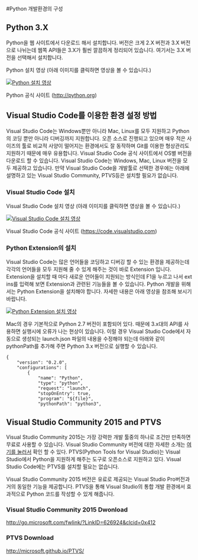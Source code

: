 #Python 개발환경의 구성

## Python 3.X
Python을 웹 사이트에서 다운로드 해서 설치합니다. 
버전은 크게 2.X 버전과 3.X 버전으로 나뉘는데 웹쪽 API들은 3.X가 훨씬 깔끔하게 정리되어 있습니다.
여기서는 3.X 버전을 선택해서 설치합니다.

Python 설치 영상 (아래 이미지를 클릭하면 영상을 볼 수 있습니다.)

[![Python 설치 영상](http://img.youtube.com/vi/2-ebTZbuQBA/0.jpg)](https://www.youtube.com/watch?v=2-ebTZbuQBA)

Python 공식 사이트 (http://python.org)


## Visual Studio Code를 이용한 환경 설정 방법
Visual Studio Code는 Windows뿐만 아니라 Mac, Linux를 모두 지원하고 Python의 코딩 뿐만 아니라 디버깅까지 지원합니다. 
오픈 소스로 진행되고 있으며 매우 적은 사이즈의 툴로 비교적 사양이 떨어지는 환경에서도 잘 동작하며 Git를 이용한 형상관리도 지원하기 때문에 매우 유용합니다. Visual Studio Code 공식 사이트에서 OS별 버전을 다운로드 할 수 있습니다. Visual Studio Code는 Windows, Mac, Linux 버전을 모두 제공하고 있습니다. 만약 Visual Studio Code을 개발툴로 선택한 경우에는 아래에 설명하고 있는 Visual Studio Community, PTVS등은 설치할 필요가 없습니다. 

### Visual Studio Code 설치

Visual Studio Code 설치 영상 (아래 이미지를 클릭하면 영상을 볼 수 있습니다.)

[![Visual Studio Code 설치 영상](http://img.youtube.com/vi/aVYTrFy5GTI/0.jpg)](https://www.youtube.com/watch?v=aVYTrFy5GTI)

Visual Studio Code 공식 사이트 (https://code.visualstudio.com)

### Python Extension의 설치

Visual Studio Code는 많은 언어들을 코딩하고 디버깅 할 수 있는 환경을 제공하는데 각각의 언어들을 모두 지원해 줄 수 있게 해주는 것이 바로 Extension 입니다. Extension을 설치할 때 마다 새로운 언어들이 지원되는 방식인데 F1을 누르고 나서 ext ins를 입력해 보면 Extension과 관련된 기능들을 볼 수 있습니다. Python 개발을 위해서는 Python Extension을 설치해야 합니다. 
 자세한 내용은 아래 영상을 참조해 보시기 바랍니다. 

[![Python Extension 설치 영상](http://img.youtube.com/vi/w32yGHnt5Eo/0.jpg)](https://www.youtube.com/watch?v=w32yGHnt5Eo)

Mac의 경우 기본적으로 Python 2.7 버전이 포함되어 있다. 때문에 3.x대의 API를 사용하면 실행시에 오류가 나는 현상이 있습니다. 이럴 경우 Visual Studio Code에서 자동으로 생성되는 launch.json 파일의 내용을 수정해야 되는데 
아래와 같이 pythonPath를 추가해 주면 Python 3.x 버전으로 실행할 수 있습니다. 
~~~~
{
    "version": "0.2.0",
    "configurations": [
        {
            "name": "Python",
            "type": "python",
            "request": "launch",
            "stopOnEntry": true,
            "program": "${file}",
            "pythonPath": "python3",
~~~~

## Visual Studio Community 2015 and PTVS
Visual Studio Community 2015는 가장 강력한 개발 툴중의 하나로 조건만 만족하면 무료로 사용할 수 있습니다.
Visual Studio Community 버전에 대한 자세한 소개는 [여기를 눌러서](https://www.visualstudio.com/ko-kr/products/visual-studio-community-vs.aspx) 확인 할 수 있다.
PTVS(Python Tools for Visual Studio)는 Visual Studio에서 Python을 지원하게 해주는 도구로 오픈소스로 지원하고 있다. 
 Visual Studio Code에는 PTVS를 설치할 필요는 없습니다.

Visual Studio Community 2015 버전은 유료로 제공되는 Visual Studio Pro버전과 거의 동일한 기능을 제공합니다. PTVS을 통해 Visual Studio의 통합 개발 환경에서 효과적으로 Python 코드를 작성할 수 있게 해줍니다.

### Visual Studio Community 2015 Dwonload
http://go.microsoft.com/fwlink/?LinkID=626924&clcid=0x412 

### PTVS Download
http://microsoft.github.io/PTVS/ 
